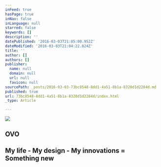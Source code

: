```yaml
---
inFeed: true
hasPage: true
inNav: false
inLanguage: null
starred: false
keywords: []
description: ''
datePublished: '2016-03-03T21:05:00.952Z'
dateModified: '2016-03-03T21:04:22.824Z'
title: ''
author: []
authors: []
publisher:
  name: null
  domain: null
  url: null
  favicon: null
sourcePath: _posts/2016-03-03-73bc8548-8dd1-4a51-8b1a-8320d1d2284d.md
published: true
url: 73bc8548-8dd1-4a51-8b1a-8320d1d2284d/index.html
_type: Article

---
```

![](https://the-grid-user-content.s3-us-west-2.amazonaws.com/31b7457e-c34b-4946-a550-21f237e501b5.png)

## OVO

## My life - My design - My innovations = Something new